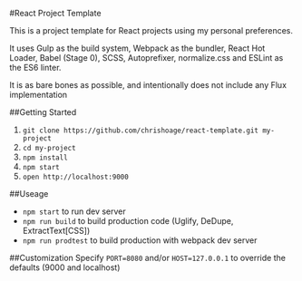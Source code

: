 #React Project Template

This is a project template for React projects using my personal preferences.

It uses Gulp as the build system, Webpack as the bundler, React Hot Loader, Babel (Stage 0), SCSS, Autoprefixer, normalize.css and ESLint as the ES6 linter.

It is as bare bones as possible, and intentionally does not include any Flux implementation

##Getting Started
1. `git clone https://github.com/chrishoage/react-template.git my-project`
2. `cd my-project`
3. `npm install`
4. `npm start`
5. `open http://localhost:9000`

##Useage
- `npm start` to run dev server
- `npm run build` to build production code (Uglify, DeDupe, ExtractText[CSS])
- `npm run prodtest` to build production with webpack dev server


##Customization
Specify `PORT=8080` and/or `HOST=127.0.0.1` to override the defaults (9000 and localhost)
